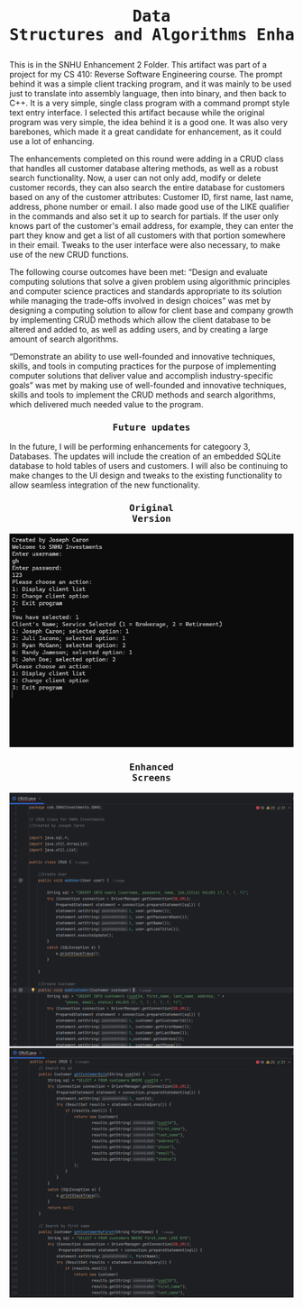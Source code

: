 # <pre align="center">Data Structures and Algorithms Enhancements</pre>
This is in the SNHU Enhancement 2 Folder.
This artifact was part of a project for my CS 410: Reverse Software Engineering course. The prompt behind it was a simple client tracking program, and it was mainly to be used just to translate into assembly language, then into binary, and then back to C++. It is a very simple, single class program with a command prompt style text entry interface. I selected this artifact because while the original program was very simple, the idea behind it is a good one. It was also very barebones, which made it a great candidate for enhancement, as it could use a lot of enhancing.

The enhancements completed on this round were adding in a CRUD class that handles all customer database altering methods, as well as a robust search functionality. Now, a user can not only add, modify or delete customer records, they can also search the entire database for customers based on any of the customer attributes: Customer ID, first name, last name, address, phone number or email. I also made good use of the LIKE qualifier in the commands and also set it up to search for partials. If the user only knows part of the customer's email address, for example, they can enter the part they know and get a list of all customers with that portion somewhere in their email. Tweaks to the user interface were also necessary, to make use of the new CRUD functions.

The following course outcomes have been met:
“Design and evaluate computing solutions that solve a given problem using algorithmic principles and computer science practices and standards appropriate to its solution while managing the trade-offs involved in design choices” was met by designing a computing solution to allow for client base and company growth by implementing CRUD methods which allow the client database to be altered and added to, as well as adding users, and by creating a large amount of search algorithms.

“Demonstrate an ability to use well-founded and innovative techniques, skills, and tools in computing practices for the purpose of implementing computer solutions that deliver value and accomplish industry-specific goals” was met by making use of well-founded and innovative techniques, skills and tools to implement the CRUD methods and search algorithms, which delivered much needed value to the program.

### <pre align="center">Future updates</pre>

In the future, I will be performing enhancements for categoory 3, Databases. The updates will include the creation of an embedded SQLite database to hold tables of users and customers. I will also be continuing to make changes to the UI design and tweaks to the existing functionality to allow seamless integration of the new functionality.

### <pre align="center">Original Version</pre>

<img src="Original.png">

### <pre align="center">Enhanced Screens</pre>

<img src="CRUD.png">

<img src="search1.png">



